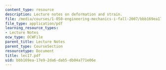 ```yaml
---
content_type: resource
description: Lecture notes on deformation and strain.
file: /media/courses/1-050-engineering-mechanics-i-fall-2007/bbb169ea17e92da6dab5db04a771e06e_lec17.pdf
file_type: application/pdf
learning_resource_types:
- Lecture Notes
ocw_type: OCWFile
parent_title: Lecture Notes
parent_type: CourseSection
resourcetype: Document
title: lec17.pdf
uid: bbb169ea-17e9-2da6-dab5-db04a771e06e
---
```

